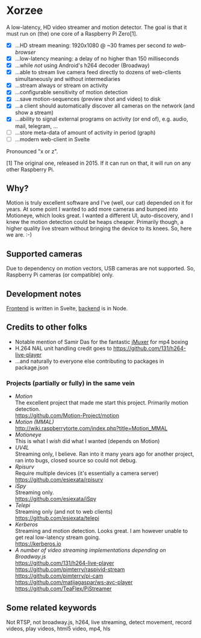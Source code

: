 # Xorzee
A low-latency, HD video streamer and motion detector. The goal is that it must run on (the) one core of a Raspberry Pi Zero[1].

- [x] ...HD stream meaning: 1920x1080 @ ~30 frames per second _to web-browser_
- [x] ...low-latency meaning: a delay of no higher than 150 milliseconds
- [x] ...while _not_ using Android's h264 decoder (Broadway)
- [x] ...able to stream live camera feed directly to dozens of web-clients simultaneously and without intermediaries
- [x] ...stream always or stream on activity
- [x] ...configurable sensitivity of motion detection
- [x] ...save motion-sequences (preview shot and video) to disk
- [x] ...a client should automatically discover all cameras on the network (and show a stream)
- [x] ...ability to signal external programs on activity (or end of), e.g. audio, mail, telegram, ...
- [ ] ...store meta-data of amount of activity in period (graph)
- [ ] ...modern web-client in Svelte

Pronounced "x or z".

[1] The original one, released in 2015. If it can run on that, it will run on any other Raspberry Pi.


## Why?
Motion is truly excellent software and I've (well, our cat) depended on it for years. At some point
I wanted to add more cameras and bumped into Motioneye, which looks great. I wanted a different UI,
auto-discovery, and I knew the motion detection could be heaps cheaper. Primarily though, a higher 
quality live stream without bringing the device to its knees. So, here we are. :-)


## Supported cameras
Due to dependency on motion vectors, USB cameras are not supported. So, Raspberry Pi cameras (or compatible) only.


## Development notes
[Frontend](https://github.com/romland/xorzee/tree/main/client) is written in Svelte, [backend](https://github.com/romland/xorzee/tree/main/server) is in Node.


## Credits to other folks
- Notable mention of Samir Das for the fantastic [jMuxer](https://github.com/samirkumardas/jmuxer) for mp4 boxing
- H.264 NAL unit handling credit goes to https://github.com/131/h264-live-player
- ...and naturally to everyone else contributing to packages in package.json


### Projects (partially or fully) in the same vein
- _Motion_  
  The excellent project that made me start this project. Primarily motion detection.  
  https://github.com/Motion-Project/motion
- _Motion (MMAL)_  
  http://wiki.raspberrytorte.com/index.php?title=Motion_MMAL  
- _Motioneye_  
  This is what I _wish_ did what I wanted (depends on Motion)
- _UV4L_  
  Streaming only, I believe. Ran into it many years ago for another project, ran into bugs, closed source so could not debug.  
- _Rpisurv_  
  Require multiple devices (it's essentially a camera server)  
  https://github.com/esiexata/rpisurv
- _iSpy_  
  Streaming only.  
  https://github.com/esiexata/iSpy
- _Telepi_  
  Streaming only (and not to web clients)  
  https://github.com/esiexata/telepi
- _Kerberos_  
  Streaming and motion detection. Looks great. I am however unable to get real low-latency stream going.  
  https://kerberos.io
- _A number of video streaming implementations depending on Broadway.js_  
	https://github.com/131/h264-live-player  
	https://github.com/pimterry/raspivid-stream  
	https://github.com/pimterry/pi-cam  
	https://github.com/matijagaspar/ws-avc-player  
	https://github.com/TeaFlex/PiStreamer  


## Some related keywords
Not RTSP, not broadway.js, h264, live streaming, detect movement, record videos, play videos, html5 video, mp4, hls
